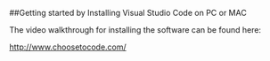 ﻿##Getting started by Installing Visual Studio Code on PC or MAC


The video walkthrough for installing the software can be found here:

http://www.choosetocode.com/

